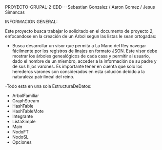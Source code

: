 PROYECTO-GRUPAL-2-EDD---Sebastian Gonzalez / Aaron Gomez / Jesus Simancas

INFORMACION GENERAL:

Este proyecto busca trabajar lo solicitado en el documento de proyecto 2, enfocandose en la creación de un Arbol segun las listas le sean ortogadas:

- Busca desarrollar un visor que permita a La Mano del Rey navegar
  fácilmente por los registros de linajes en formato JSON. Este
  visor debe mostrar los árboles genealógicos de cada casa y permitir
  al usuario, dado el nombre de un miembro, acceder a la información
  de su padre y de sus hijos varones. Es importante tener en cuenta
  que solo los herederos varones son considerados en esta solución
  debido a la naturaleza patrilineal del reino.

-Todo esta en una sola EstructuraDeDatos:
* ArbolFamiliar
* GraphStream
* HashTable
* HashTableMote
* Integrante
* ListaSimple
* Main
* NodoFT
* NodoSL
* Opciones

